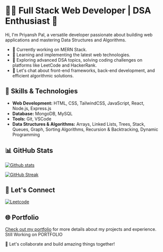 # 👩‍💻 Full Stack Web Developer | DSA Enthusiast 🧠

Hi, I'm Priyansh Pal, a versatile developer passionate about building web applications and mastering Data Structures and Algorithms.

- 🔭 Currently working on MERN Stack.
- 🌱 Learning and implementing the latest web technologies.
- 📘 Exploring advanced DSA topics, solving coding challenges on platforms like LeetCode and HackerRank.
- 💬 Let's chat about front-end frameworks, back-end development, and efficient algorithmic solutions.



## 🚀 Skills & Technologies

- **Web Development:** HTML, CSS, TailwindCSS, JavaScript, React, Node.js, Express.js
- **Database:** MongoDB, MySQL
- **Tools:** Git, VSCode
- **Data Structures & Algorithms:** Arrays, Linked Lists, Trees, Stack, Queues, Graph, Sorting Algorithms, Recursion & Backtracking, Dynamic Programming

## 📊 GitHub Stats

[![Github stats](https://github-readme-stats.vercel.app/api?username=thepriyanshpal&theme=blue-green)](https://github.com/anuraghazra/github-readme-stats)

[![GitHub Streak](https://streak-stats.demolab.com?user=bhardwaj-thepriyanshpal&theme=blue-green)](https://git.io/streak-stats)

## 🤝 Let's Connect
[![Leetcode](https://img.shields.io/badge/-LeetCode-FFA116?style=for-the-badge&logo=LeetCode&logoColor=black)](https://leetcode.com/thepriyanshpal/)

## 🌐 Portfolio

[Check out my portfolio]() for more details about my projects and experience. Still Working on PORTFOLIO

🚀 Let's collaborate and build amazing things together!
